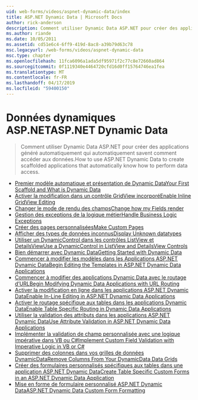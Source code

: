 ```yaml
---
uid: web-forms/videos/aspnet-dynamic-data/index
title: ASP.NET Dynamic Data | Microsoft Docs
author: rick-anderson
description: Comment utiliser Dynamic Data ASP.NET pour créer des applications généré automatiquement qui automatiquement savent comment accéder aux données.
ms.author: riande
ms.date: 10/05/2011
ms.assetid: cd51e6c4-6ff9-419d-8ac8-a39b79d63c78
msc.legacyurl: /web-forms/videos/aspnet-dynamic-data
msc.type: chapter
ms.openlocfilehash: 11fca6096a1ada5df95971f2c77c8e72660ad864
ms.sourcegitcommit: 0f1119340e4464720cfd16d0ff15764746ea1fea
ms.translationtype: MT
ms.contentlocale: fr-FR
ms.lasthandoff: 04/17/2019
ms.locfileid: "59400150"
---
```

# <a name="aspnet-dynamic-data"></a><span data-ttu-id="d2dd3-103">Données dynamiques ASP.NET</span><span class="sxs-lookup"><span data-stu-id="d2dd3-103">ASP.NET Dynamic Data</span></span>

> <span data-ttu-id="d2dd3-104">Comment utiliser Dynamic Data ASP.NET pour créer des applications généré automatiquement qui automatiquement savent comment accéder aux données.</span><span class="sxs-lookup"><span data-stu-id="d2dd3-104">How to use ASP.NET Dynamic Data to create scaffolded applications that automatically know how to perform data access.</span></span>


- [<span data-ttu-id="d2dd3-105">Premier modèle automatique et présentation de Dynamic Data</span><span class="sxs-lookup"><span data-stu-id="d2dd3-105">Your First Scaffold and What is Dynamic Data</span></span>](your-first-scaffold-and-what-is-dynamic-data.md)
- [<span data-ttu-id="d2dd3-106">Activer la modification dans un contrôle GridView incorporé</span><span class="sxs-lookup"><span data-stu-id="d2dd3-106">Enable Inline GridView Editing</span></span>](how-do-i-enable-inline-gridview-editing.md)
- [<span data-ttu-id="d2dd3-107">Changer le mode de rendu des champs</span><span class="sxs-lookup"><span data-stu-id="d2dd3-107">Change how my Fields render</span></span>](how-do-i-change-how-my-fields-render.md)
- [<span data-ttu-id="d2dd3-108">Gestion des exceptions de la logique métier</span><span class="sxs-lookup"><span data-stu-id="d2dd3-108">Handle Business Logic Exceptions</span></span>](how-do-i-handle-business-logic-exceptions.md)
- [<span data-ttu-id="d2dd3-109">Créer des pages personnalisées</span><span class="sxs-lookup"><span data-stu-id="d2dd3-109">Make Custom Pages</span></span>](how-do-i-make-custom-pages.md)
- [<span data-ttu-id="d2dd3-110">Afficher des types de données inconnus</span><span class="sxs-lookup"><span data-stu-id="d2dd3-110">Display Unknown datatypes</span></span>](how-do-i-display-unknown-datatypes.md)
- [<span data-ttu-id="d2dd3-111">Utiliser un DynamicControl dans les contrôles ListView et DetailsView</span><span class="sxs-lookup"><span data-stu-id="d2dd3-111">Use a DynamicControl in ListView and DetailsView Controls</span></span>](how-do-i-use-a-dynamiccontrol-in-listview-and-detailsview-controls.md)
- [<span data-ttu-id="d2dd3-112">Bien démarrer avec Dynamic Data</span><span class="sxs-lookup"><span data-stu-id="d2dd3-112">Getting Started with Dynamic Data</span></span>](getting-started-with-dynamic-data.md)
- [<span data-ttu-id="d2dd3-113">Commencer à modifier les modèles dans les Applications ASP.NET Dynamic Data</span><span class="sxs-lookup"><span data-stu-id="d2dd3-113">Begin Editing the Templates in ASP.NET Dynamic Data Applications</span></span>](begin-editing-the-templates-in-aspnet-dynamic-data-applications.md)
- [<span data-ttu-id="d2dd3-114">Commencer à modifier des applications Dynamic Data avec le routage d’URL</span><span class="sxs-lookup"><span data-stu-id="d2dd3-114">Begin Modifying Dynamic Data Applications with URL Routing</span></span>](begin-modifying-dynamic-data-applications-with-url-routing.md)
- [<span data-ttu-id="d2dd3-115">Activer la modification en ligne dans les applications ASP.NET Dynamic Data</span><span class="sxs-lookup"><span data-stu-id="d2dd3-115">Enable In-Line Editing in ASP.NET Dynamic Data Applications</span></span>](enable-in-line-editing-in-aspnet-dynamic-data-applications.md)
- [<span data-ttu-id="d2dd3-116">Activer le routage spécifique aux tables dans les applications Dynamic Data</span><span class="sxs-lookup"><span data-stu-id="d2dd3-116">Enable Table Specific Routing in Dynamic Data Applications</span></span>](how-to-enable-table-specific-routing-in-dynamic-data-applications.md)
- [<span data-ttu-id="d2dd3-117">Utiliser la validation des attributs dans les applications ASP.NET Dynamic Data</span><span class="sxs-lookup"><span data-stu-id="d2dd3-117">Use Attribute Validation in ASP.NET Dynamic Data Applications</span></span>](how-to-use-attribute-validation-in-aspnet-dynamic-data-applications.md)
- [<span data-ttu-id="d2dd3-118">Implémenter la validation de champ personnalisée avec une logique impérative dans VB ou C#</span><span class="sxs-lookup"><span data-stu-id="d2dd3-118">Implement Custom Field Validation with Imperative Logic in VB or C#</span></span>](how-to-implement-custom-field-validation-with-imperative-logic-in-vb-or-c.md)
- [<span data-ttu-id="d2dd3-119">Supprimer des colonnes dans vos grilles de données DynamicData</span><span class="sxs-lookup"><span data-stu-id="d2dd3-119">Remove Columns From Your DynamicData Data Grids</span></span>](how-to-remove-columns-from-your-dynamicdata-data-grids.md)
- [<span data-ttu-id="d2dd3-120">Créer des formulaires personnalisés spécifiques aux tables dans une application ASP.NET Dynamic Data</span><span class="sxs-lookup"><span data-stu-id="d2dd3-120">Create Table Specific Custom Forms in an ASP.NET Dynamic Data Application</span></span>](how-to-create-table-specific-custom-forms-in-an-aspnet-dynamic-data-application.md)
- [<span data-ttu-id="d2dd3-121">Mise en forme de formulaire personnalisé ASP.NET Dynamic Data</span><span class="sxs-lookup"><span data-stu-id="d2dd3-121">ASP.NET Dynamic Data Custom Form Formatting</span></span>](aspnet-dynamic-data-custom-form-formatting.md)
